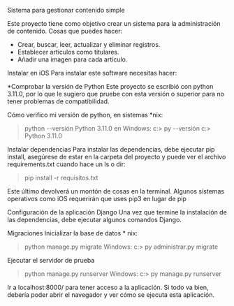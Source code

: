 Sistema para gestionar contenido simple

Este proyecto tiene como objetivo crear un sistema para la administración de contenido. 
Cosas que puedes hacer:
* Crear, buscar, leer, actualizar y eliminar registros.
* Establecer artículos como titulares.
* Añadir una imagen para cada artículo.


Instalar en iOS
Para instalar este software necesitas hacer:

*Comprobar la versión de Python
Este proyecto se escribió con python 3.11.0, por lo que le sugiero que pruebe con esta versión o superior para no tener problemas de compatibilidad.

Cómo verifico mi versión de python,
en sistemas *nix:
> python --versión
> Python 3.11.0
en Windows:
c:\> py --versión
c:\> Python 3.11.0

Instalar dependencias
Para instalar las dependencias, debe ejecutar pip install, asegúrese de estar en la carpeta del proyecto y puede ver el archivo requirements.txt cuando hace un ls o dir:
> pip install -r requisitos.txt

Este último devolverá un montón de cosas en la terminal.
Algunos sistemas operativos como iOS requerirán que uses pip3 en lugar de pip

Configuración de la aplicación Django
Una vez que termine la instalación de las dependencias, debe ejecutar algunos comandos Django.

Migraciones
Inicializar la base de datos * nix:
> python manage.py migrate
Windows:
c:\> py administrar.py migrate

Ejecutar el servidor de prueba
> python manage.py runserver
Windows:
c:\> py manage.py runserver

Ir a localhost:8000/ 
para tener acceso a la aplicación.
Si todo va bien, debería poder abrir el navegador y ver cómo se ejecuta esta aplicación.
